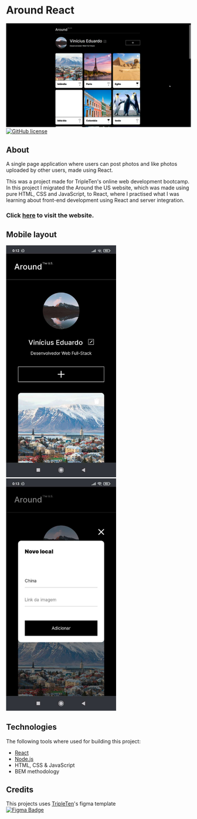 # Around React

![Front page image](./assets/img/frontpage.png)  
[![GitHub license](https://img.shields.io/github/license/Naereen/StrapDown.js.svg)](https://github.com/anynoise00/around-react/blob/main/LICENSE)

## About

A single page application where users can post photos and like photos uploaded by other users, made using React.

This was a project made for TripleTen's online web development bootcamp.
In this project I migrated the Around the US website, which was made using pure HTML, CSS and JavaScript, to React, where I practised what I was learning about front-end development using React and server integration.

### Click [here](https://anynoise00.github.io/around-react/) to visit the website.

## Mobile layout

<img src="./assets/img/mobile-1.jpg" width="300" alt="Mobile image 1"> <img src="./assets/img/mobile-2.jpg" width="300" alt="Mobile image 2">

## Technologies

The following tools where used for building this project:

- [React](https://reactjs.org/)
- [Node.js](https://nodejs.org/en/)
- HTML, CSS & JavaScript
- BEM methodology

## Credits

This projects uses [TripleTen](https://tripleten.com/)'s figma template  
[![Figma Badge](https://img.shields.io/badge/Figma-F24E1E?style=for-the-badge&logo=figma&logoColor=white)](https://www.figma.com/file/HyMToCsnGeUL35awWZJHz6/WEB.-Sprint-4.-Around-The-U.S.-desktop-%2B-mobile-pt-(Copy)?type=design&node-id=0-1&mode=design&t=ClOh3EiGpuWKWXEn-0)
